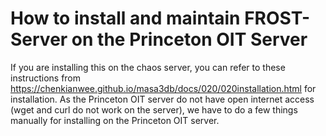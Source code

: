 # How to install and maintain FROST-Server on the Princeton OIT Server
If you are installing this on the chaos server, you can refer to these instructions from <a href="https://chenkianwee.github.io/masa3db/docs/020/020installation.html" target="_blank">https://chenkianwee.github.io/masa3db/docs/020/020installation.html</a> for installation. As the Princeton OIT server do not have open internet access (wget and curl do not work on the server), we have to do a few things manually for installing on the Princeton OIT server.
